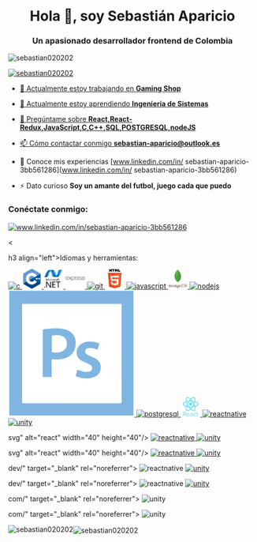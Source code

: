 <h1 align="center">Hola 👋, soy Sebastián Aparicio</h1>
<h3 align="center">Un apasionado desarrollador frontend de Colombia</h3>

<p align="left"> <img src= "https://komarev.com/ghpvc/?username=sebastian020202&label=Profile%20views&color=0e75b6&style=flat" alt="sebastian020202" /> </p>

<p align="left"> <a href="https: //github.com/ryo-ma/github-profile-tropic"><img src="https://github-profile-tropico.vercel.app/?username=sebastian020202" alt="sebastian020202" /></ a> </p>

- 🔭 Actualmente estoy trabajando en **Gaming Shop**

- 🌱 Actualmente estoy aprendiendo **Ingeniería de Sistemas**

- 💬 Pregúntame sobre **React,React-Redux,JavaScript,C,C++,SQL,POSTGRESQL,nodeJS**

- 📫 Cómo contactar conmigo **sebastian-aparicio@outlook.es**

- 📄 Conoce mis experiencias [www.linkedin.com/in/ sebastian-aparicio-3bb561286](www.linkedin.com/in/ sebastian-aparicio-3bb561286)

- ⚡ Dato curioso **Soy un amante del futbol, ​​juego cada que puedo**

<h3 align="left">Conéctate conmigo:</h3>
<p align="left">
<a href="https://linkedin.com/in/www.linkedin.com/in /sebastian-aparicio-3bb561286" target="blank"><img align="center" src="https://raw.githubusercontent.com/rahuldkjain/github-profile-readme-generator/master/src/images/icons /Social/linked-in-alt.svg" alt="www.linkedin.com/in/sebastian-aparicio-3bb561286" height="30" width="40" /></a> </p>
<

h3 align="left">Idiomas y herramientas:</h3>
<p align="left"> <a href="https://www.cprogramming.com/" target="_blank" rel="noreferrer"> <img src="https://raw.githubusercontent.com/ devicons/devicon/master/icons/c/c-original.svg" alt="c" width="40" height="40"/> </a> <a href="https://www.w3schools. com/cpp/" target="_blank" rel="noreferrer"> <img src="https://raw.githubusercontent.com/devicons/devicon/master/icons/cplusplus/cplusplus-original.svg" alt=" cplusplus" width="40" height="40"/> </a> <a href="https://dotnet.microsoft.com/" target="_blank" rel="noreferrer"> <img src="https://raw.githubusercontent.com/devicons/devicon/master/icons/dot-net/dot-net-original-wordmark.svg " alt="dotnet" width="40" height="40"/> </a> <a href="https://expressjs.com" target="_blank" rel="noreferrer"> <img src= "https://raw.githubusercontent.com/devicons/devicon/master/icons/express/express-original-wordmark.svg" alt="express" width="40" height="40"/> </a> <a href="https://git-scm.com/" target="_blank" rel="noreferrer"> <img src="https://www.vectorlogo.zone/logos/git-scm/git- icono de scm.svg" alt="git" width="40" height="40"/> </a> <a href="https://www.w3.org/html/" target="_blank" rel="noreferrer "> <img src="https://raw.githubusercontent.com/devicons/devicon/master/icons/html5/html5-original-wordmark.svg" alt="html5" width="40" height="40" /> </a> <a href="https://developer.mozilla.org/en-US/docs/Web/JavaScript" target="_blank" rel="noreferrer"> <img src="https:/ /raw.githubusercontent.com/devicons/devicon/master/icons/javascript/javascript-original.svg" alt="javascript" width="40" height="40"/> </a> <a href="https://www.mongodb.com/" target="_blank" rel="noreferrer"> <img src="https://raw.githubusercontent.com/devicons/devicon/master/icons/mongodb/mongodb-original-wordmark.svg" alt="mongodb" width="40" height="40"/> </a> <a href="https://nodejs.org" target="_blank" rel="noreferrer"> <img src="https://raw.githubusercontent.com/devicons/devicon/master/icons /nodejs/nodejs-original-wordmark.svg" alt="nodejs" width="40" height="40"/> </a> <a href="https://www.photoshop.com/en" target="_blank" rel="noreferrer"> <img src="https://raw.githubusercontent.com/devicons/devicon/master/icons/photoshop/photoshop-line.svg" alt="photoshop " ancho="40" alto="40"/> </a> <a href="https://www.postgresql.org" target="_blank" rel="noreferrer"> <img src="https: //raw.githubusercontent.com/devicons/devicon/master/icons/postgresql/postgresql-original-wordmark.svg" alt="postgresql" width="40" height="40"/> </a> <a href ="https://reactjs.org/" target="_blank" rel="noreferrer"> <img src="https://raw.githubusercontent.com/devicons/devicon/master/icons/react/react-original-wordmark.svg" alt="react" width="40" height="40"/> </a> <a href="https:// reactnative.dev/" target="_blank" rel="noreferrer"> <img src="https://reactnative.dev/img/header_logo.svg" alt="reactnative" width="40" height="40" /> </a> <a href="https://unity.com/" target="_blank" rel="noreferrer"> <img src="https://www.vectorlogo.zone/logos/unity3d/ unity3d-icon.svg" alt="unity" width="40" height="40"/> </a> </p>svg" alt="react" width="40" height="40"/> </a> <a href="https://reactnative.dev/" target="_blank" rel="noreferrer"> <img src="https://reactnative.dev/img/header_logo.svg" alt="reactnative" width="40" height="40"/> </a> <a href="https://unity.com /" target="_blank" rel="noreferrer"> <img src="https://www.vectorlogo.zone/logos/unity3d/unity3d-icon.svg" alt="unity" width="40" height= "40"/> </a> </p>svg" alt="react" width="40" height="40"/> </a> <a href="https://reactnative.dev/" target="_blank" rel="noreferrer"> <img src="https://reactnative.dev/img/header_logo.svg" alt="reactnative" width="40" height="40"/> </a> <a href="https://unity.com /" target="_blank" rel="noreferrer"> <img src="https://www.vectorlogo.zone/logos/unity3d/unity3d-icon.svg" alt="unity" width="40" height= "40"/> </a> </p>dev/" target="_blank" rel="noreferrer"> <img src="https://reactnative.dev/img/header_logo.svg" alt="reactnative" width="40" height="40"/> </a> <a href="https://unity.com/" target="_blank" rel="noreferrer"> <img src="https://www.vectorlogo.zone/logos/unity3d/unity3d- icon.svg" alt="unity" width="40" height="40"/> </a> </p>dev/" target="_blank" rel="noreferrer"> <img src="https://reactnative.dev/img/header_logo.svg" alt="reactnative" width="40" height="40"/> </a> <a href="https://unity.com/" target="_blank" rel="noreferrer"> <img src="https://www.vectorlogo.zone/logos/unity3d/unity3d- icon.svg" alt="unity" width="40" height="40"/> </a> </p>com/" target="_blank" rel="noreferrer"> <img src="https://www.vectorlogo.zone/logos/unity3d/unity3d-icon.svg" alt="unity" width="40" height ="40"/> </a> </p>com/" target="_blank" rel="noreferrer"> <img src="https://www.vectorlogo.zone/logos/unity3d/unity3d-icon.svg" alt="unity" width="40" height ="40"/> </a> </p>

<p><img align="left" src="https://github-readme-stats.vercel.app/api/top-langs?username=sebastian020202&show_icons=true&locale=en&layout=compact" alt="sebastian020202" /> </p>

<p> <img align="center" src="https://github-readme-stats.vercel.app/api?username=sebastian020202&show_icons=true&locale=en" alt="sebastian020202" /> </p>
